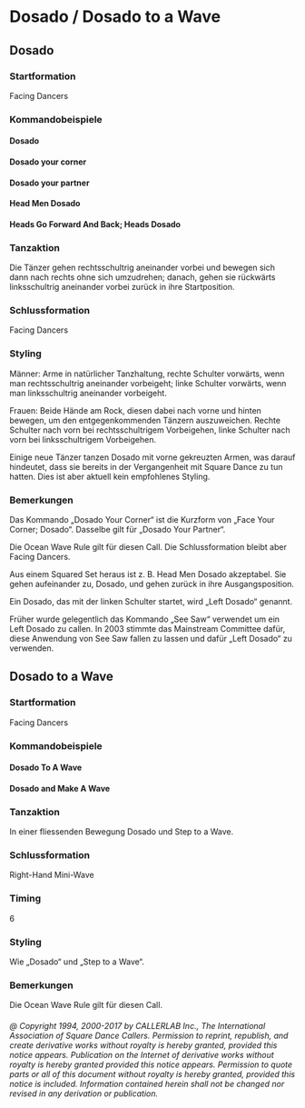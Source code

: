 
# Dosado / Dosado to a Wave

## Dosado

### Startformation

Facing Dancers

### Kommandobeispiele

#### Dosado
#### Dosado your corner
#### Dosado your partner
#### Head Men Dosado
#### Heads Go Forward And Back; Heads Dosado

### Tanzaktion

Die Tänzer gehen rechtsschultrig aneinander vorbei und bewegen sich dann nach rechts ohne sich umzudrehen; danach, gehen sie rückwärts linksschultrig aneinander vorbei zurück in ihre Startposition.

### Schlussformation

Facing Dancers

### Styling

Männer: Arme in natürlicher Tanzhaltung, rechte Schulter vorwärts, wenn man rechtsschultrig aneinander vorbeigeht; linke Schulter vorwärts, wenn man linksschultrig aneinander vorbeigeht.

Frauen: Beide Hände am Rock, diesen dabei nach vorne und hinten bewegen, um den entgegenkommenden Tänzern auszuweichen. Rechte Schulter nach vorn bei rechtsschultrigem Vorbeigehen, linke Schulter nach vorn bei linksschultrigem Vorbeigehen.

Einige neue Tänzer tanzen Dosado mit vorne gekreuzten Armen, was darauf hindeutet, dass sie bereits in der Vergangenheit mit Square Dance zu tun hatten. Dies ist aber aktuell kein empfohlenes Styling.

### Bemerkungen

Das Kommando „Dosado Your Corner“ ist die Kurzform von „Face Your Corner; Dosado“. Dasselbe gilt für „Dosado Your Partner“.

Die Ocean Wave Rule gilt für diesen Call. Die Schlussformation bleibt aber Facing Dancers.

Aus einem Squared Set heraus ist z. B. Head Men Dosado akzeptabel. Sie gehen aufeinander zu, Dosado, und gehen zurück in ihre Ausgangsposition.

Ein Dosado, das mit der linken Schulter startet, wird „Left Dosado“ genannt.

Früher wurde gelegentlich das Kommando „See Saw“ verwendet um ein Left Dosado zu callen. In 2003 stimmte das Mainstream Committee dafür, diese Anwendung von See Saw fallen zu lassen und dafür „Left Dosado“ zu verwenden.

## Dosado to a Wave

### Startformation

Facing Dancers

### Kommandobeispiele

#### Dosado To A Wave
#### Dosado and Make A Wave

### Tanzaktion

In einer fliessenden Bewegung Dosado und Step to a Wave.

### Schlussformation

Right-Hand Mini-Wave

### Timing

6

### Styling

Wie „Dosado“ und „Step to a Wave“.

### Bemerkungen

Die Ocean Wave Rule gilt für diesen Call.

###### @ Copyright 1994, 2000-2017 by CALLERLAB Inc., The International Association of Square Dance Callers. Permission to reprint, republish, and create derivative works without royalty is hereby granted, provided this notice appears. Publication on the Internet of derivative works without royalty is hereby granted provided this notice appears. Permission to quote parts or all of this document without royalty is hereby granted, provided this notice is included. Information contained herein shall not be changed nor revised in any derivation or publication.
